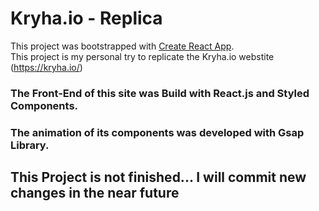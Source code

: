 # Kryha.io - Replica

This project was bootstrapped with [Create React App](https://github.com/facebook/create-react-app).
<br>
This project is my personal try to replicate the Kryha.io webstite (https://kryha.io/)

### The Front-End of this site was Build with React.js and Styled Components.

### The animation of its components was developed with Gsap Library.

## This Project is not finished... I will commit new changes in the near future

